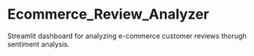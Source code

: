 # Ecommerce_Review_Analyzer
Streamlit dashboard for analyzing e-commerce customer reviews thorugh sentiment analysis.
